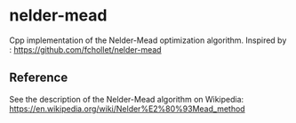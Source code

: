 # nelder-mead

Cpp implementation of the Nelder-Mead optimization algorithm.
Inspired by : https://github.com/fchollet/nelder-mead

## Reference 

See the description of the Nelder-Mead algorithm on Wikipedia: https://en.wikipedia.org/wiki/Nelder%E2%80%93Mead_method
